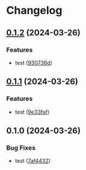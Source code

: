 # Changelog

## [0.1.2](https://github.com/eshwar00001/test123/compare/v0.1.1...v0.1.2) (2024-03-26)


### Features

* test ([930736d](https://github.com/eshwar00001/test123/commit/930736d6a1352fc7343a1d59a2e380c0327d7bef))

## [0.1.1](https://github.com/eshwar00001/test123/compare/v0.1.0...v0.1.1) (2024-03-26)


### Features

* test ([9e33faf](https://github.com/eshwar00001/test123/commit/9e33faf009bf7a3dc90d2fdc2f62e87452dc3306))

## 0.1.0 (2024-03-26)


### Bug Fixes

* test ([7af4432](https://github.com/eshwar00001/test123/commit/7af4432fca8b5cf222bac9cfc8e7f0fa2c12620f))
